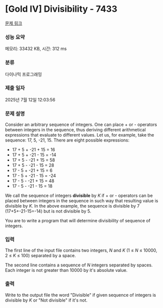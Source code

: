 # [Gold IV] Divisibility - 7433 

[문제 링크](https://www.acmicpc.net/problem/7433) 

### 성능 요약

메모리: 33432 KB, 시간: 312 ms

### 분류

다이나믹 프로그래밍

### 제출 일자

2025년 7월 12일 12:03:56

### 문제 설명

<p>Consider an arbitrary sequence of integers. One can place + or - operators between integers in the sequence, thus deriving different arithmetical expressions that evaluate to different values. Let us, for example, take the sequence: 17, 5, -21, 15. There are eight possible expressions:</p>

<ul>
	<li>17 + 5 + -21 + 15 = 16</li>
	<li>17 + 5 + -21 - 15 = -14</li>
	<li>17 + 5 - -21 + 15 = 58</li>
	<li>17 + 5 - -21 - 15 = 28</li>
	<li>17 - 5 + -21 + 15 = 6</li>
	<li>17 - 5 + -21 - 15 = -24</li>
	<li>17 - 5 - -21 + 15 = 48</li>
	<li>17 - 5 - -21 - 15 = 18</li>
</ul>

<p>We call the sequence of integers <b>divisible</b> by <em>K</em> if + or - operators can be placed between integers in the sequence in such way that resulting value is divisible by <em>K</em>. In the above example, the sequence is divisible by 7 (17+5+-21-15=-14) but is not divisible by 5.</p>

<p>You are to write a program that will determine divisibility of sequence of integers.</p>

### 입력 

 <p>The first line of the input file contains two integers, <em>N</em> and <em>K</em> (1 ≤ <em>N</em> ≤ 10000, 2 ≤ <em>K</em> ≤ 100) separated by a space.</p>

<p>The second line contains a sequence of <em>N</em> integers separated by spaces. Each integer is not greater than 10000 by it's absolute value.</p>

### 출력 

 <p>Write to the output file the word "Divisible" if given sequence of integers is divisible by <em>K</em> or "Not divisible" if it's not.</p>

